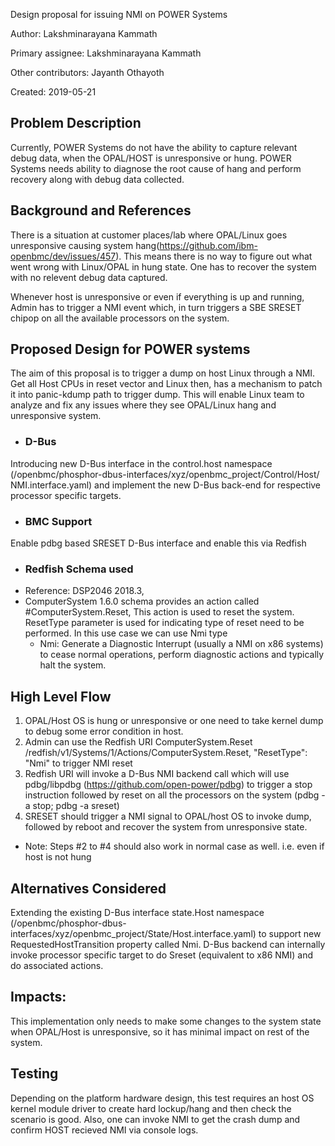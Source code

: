 Design proposal for issuing NMI on POWER Systems

Author: Lakshminarayana Kammath

Primary assignee: Lakshminarayana Kammath

Other contributors: Jayanth Othayoth

Created: 2019-05-21


## Problem Description
Currently, POWER Systems do not have the ability to capture relevant debug data,
when the OPAL/HOST is unresponsive or hung. POWER Systems needs ability to
diagnose the root cause of hang and perform recovery along with debug data
collected.


## Background and References
There is a situation at customer places/lab where OPAL/Linux goes unresponsive
causing system hang(https://github.com/ibm-openbmc/dev/issues/457).
This means there is no way to figure out what went wrong with Linux/OPAL in
hung state. One has to recover the system with no relevent debug data captured.

Whenever host is unresponsive or even if everything is up and running, Admin
has to trigger a NMI event which, in turn triggers a SBE SRESET chipop
on all the available processors on the system.


## Proposed Design for POWER systems
The aim of this proposal is to trigger a dump on host Linux through a NMI.
Get all Host CPUs in reset vector and Linux then, has a mechanism to patch it
into panic-kdump path to trigger dump. This will enable Linux team to analyze
and fix any issues where they see OPAL/Linux hang and unresponsive system.

* ### D-Bus
Introducing new D-Bus interface in the control.host namespace
(/openbmc/phosphor-dbus-interfaces/xyz/openbmc_project/Control/Host/
NMI.interface.yaml)
and implement the new D-Bus back-end for respective processor specific targets.

* ### BMC Support
Enable pdbg based SRESET D-Bus interface and enable this via Redfish

* ### Redfish Schema used
* Reference: DSP2046 2018.3,
* ComputerSystem 1.6.0 schema provides an action called #ComputerSystem.Reset,
  This action is used to reset the system. ResetType parameter is used for
  indicating type of reset need to be performed. In this use case we can use
  Nmi type
    * Nmi: Generate a Diagnostic Interrupt (usually a NMI on x86 systems)
     to cease normal operations, perform diagnostic actions and typically
     halt the system.

## High Level Flow
1. OPAL/Host OS is hung or unresponsive or one need to take kernel dump
   to debug some error condition in host.
2. Admin can use the Redfish URI ComputerSystem.Reset
   /redfish/v1/Systems/1/Actions/ComputerSystem.Reset, "ResetType": "Nmi"
   to trigger NMI reset
3. Redfish URI will invoke a D-Bus NMI backend call which will use pdbg/libpdbg
   (https://github.com/open-power/pdbg)
   to trigger a stop instruction followed by reset on all the processors on the
   system (pdbg -a stop; pdbg -a sreset)
4. SRESET should trigger a NMI signal to OPAL/host OS to invoke dump, followed
   by reboot and recover the system from unresponsive state.

* Note: Steps #2 to #4 should also work in normal case as well. i.e. even if
host is not hung

## Alternatives Considered
Extending  the existing  D-Bus interface state.Host namespace
(/openbmc/phosphor-dbus-interfaces/xyz/openbmc_project/State/Host.interface.yaml)
to support new RequestedHostTransition property called Nmi.
D-Bus backend can internally invoke processor specific target to do Sreset
(equivalent to x86 NMI) and do associated actions.

## Impacts:
This implementation only needs to make some changes to the system state
when OPAL/Host is unresponsive, so it has minimal impact on rest of the system.

## Testing
Depending on the platform hardware design, this test requires an host OS kernel
module driver to create hard lockup/hang and then check the scenario is good.
Also, one can invoke NMI to get the crash dump and confirm HOST recieved NMI
via console logs.
